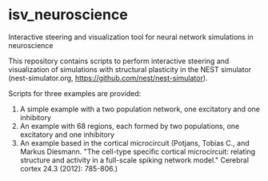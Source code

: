 # isv_neuroscience
Interactive steering and visualization tool for neural network simulations in neuroscience

This repository contains scripts to perform interactive steering and visualization of simulations with structural plasticity in the NEST simulator (nest-simulator.org, https://github.com/nest/nest-simulator).

Scripts for three examples are provided: 
1. A simple example with a two population network, one excitatory and one inhibitory
2. An example with 68 regions, each formed by two populations, one excitatory and one inhibitory
3. An example based in the cortical microcircuit (Potjans, Tobias C., and Markus Diesmann. "The cell-type specific cortical microcircuit: relating structure and activity in a full-scale spiking network model." Cerebral cortex 24.3 (2012): 785-806.)


